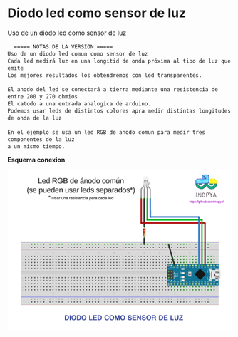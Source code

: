 # Diodo led como sensor de luz
Uso de un diodo led como sensor de luz


      ===== NOTAS DE LA VERSION ===== 
    Uso de un diodo led comun como sensor de luz
    Cada led medirá luz en una longitid de onda próxima al tipo de luz que emite
    Los mejores resultados los obtendremos con led transparentes.

    El anodo del led se conectará a tierra mediante una resistencia de entre 200 y 270 ohmios
    El catodo a una entrada analogica de arduino.
    Podemos usar leds de distintos colores apra medir distintas longitudes de onda de la luz

    En el ejemplo se usa un led RGB de anodo comun para medir tres componentes de la luz
    a un mismo tiempo.


**Esquema conexion**

![](./led_como_sensor_de_luz.png)

